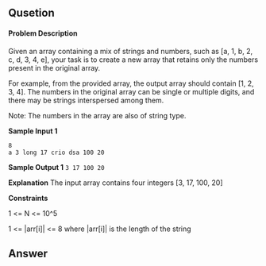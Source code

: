 ## Qusetion 
#### Problem Description

Given an array containing a mix of strings and numbers, such as [a, 1, b, 2, c, d, 3, 4, e], your task is to create a new array that retains only the numbers present in the original array.

For example, from the provided array, the output array should contain [1, 2, 3, 4]. The numbers in the original array can be single or multiple digits, and there may be strings interspersed among them.

Note: The numbers in the array are also of string type.

**Sample Input 1**

```
8
a 3 long 17 crio dsa 100 20
```

**Sample Output 1**
`3 17 100 20`

**Explanation**
The input array contains four integers [3, 17, 100, 20]

**Constraints**

1 <= N <= 10^5

1 <= |arr[i]| <= 8 where |arr[i]| is the length of the string

## Answer
